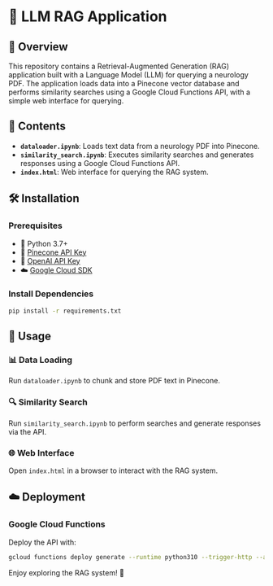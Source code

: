 # 🧠 LLM RAG Application

## 🚀 Overview

This repository contains a Retrieval-Augmented Generation (RAG) application built with a Language Model (LLM) for querying a neurology PDF. The application loads data into a Pinecone vector database and performs similarity searches using a Google Cloud Functions API, with a simple web interface for querying.

## 📂 Contents

- **`dataloader.ipynb`**: Loads text data from a neurology PDF into Pinecone.
- **`similarity_search.ipynb`**: Executes similarity searches and generates responses using a Google Cloud Functions API.
- **`index.html`**: Web interface for querying the RAG system.

## 🛠 Installation

### Prerequisites

- 🐍 Python 3.7+
- 🌲 [Pinecone API Key](https://www.pinecone.io/)
- 🤖 [OpenAI API Key](https://openai.com/api/)
- ☁️ [Google Cloud SDK](https://cloud.google.com/sdk)

### Install Dependencies

```bash
pip install -r requirements.txt
```

## 📖 Usage

### 📊 Data Loading

Run `dataloader.ipynb` to chunk and store PDF text in Pinecone.

### 🔍 Similarity Search

Run `similarity_search.ipynb` to perform searches and generate responses via the API.

### 🌐 Web Interface

Open `index.html` in a browser to interact with the RAG system.

## ☁️ Deployment

### Google Cloud Functions

Deploy the API with:

```bash
gcloud functions deploy generate --runtime python310 --trigger-http --allow-unauthenticated
```

Enjoy exploring the RAG system! 🎉
